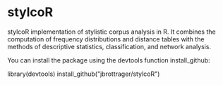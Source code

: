 # stylcoR

stylcoR implementation of stylistic corpus analysis in R. 
It combines the computation of frequency distributions and distance tables with the methods of descriptive statistics, classification, and network analysis.

You can install the package using the devtools function install_github:

library(devtools)
install_github("jbrottrager/stylcoR")